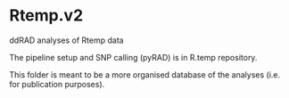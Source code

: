 # Rtemp.v2

ddRAD analyses of Rtemp data

The pipeline setup and SNP calling (pyRAD) is in R.temp repository. 

This folder is meant to be a more organised database of the analyses (i.e. for publication purposes). 


